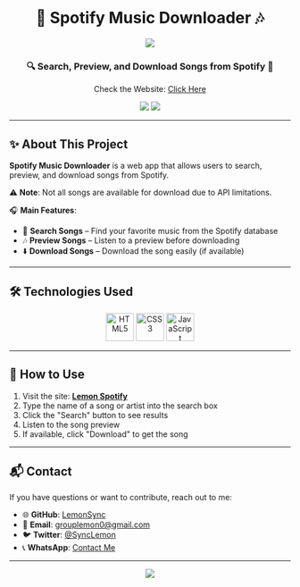 <!-- If you're going to use this code, please follow or at least give a star 🌟. Thanks! -->

<br><br><br>

<h1 align="center">🎵 Spotify Music Downloader 🎶</h1>

<p align="center">
  <img src="https://capsule-render.vercel.app/api?type=waving&color=gradient&height=100&section=header"/>
</p>

<h3 align="center">
  🔍 Search, Preview, and Download Songs from Spotify 🎼
</h3>

<p align="center">
  Check the Website: <a href="https://english-lemon-spotify.vercel.app/">Click Here</a>
</p>

<p align="center">
  <img src="https://img.shields.io/github/repo-size/LemonSync/Spotify_Downloader?style=for-the-badge" />
  <img src="https://img.shields.io/github/languages/count/LemonSync/Spotify_Downloader?style=for-the-badge" />
</p>

---

## ✨ About This Project

**Spotify Music Downloader** is a web app that allows users to search, preview, and download songs from Spotify.

⚠ **Note**: Not all songs are available for download due to API limitations.

🎧 **Main Features**:
- 🔎 **Search Songs** – Find your favorite music from the Spotify database  
- 🎶 **Preview Songs** – Listen to a preview before downloading  
- ⬇️ **Download Songs** – Download the song easily (if available)

---

## 🛠️ Technologies Used
<p align="center">
  <img src="https://githubraw.com/devicons/devicon/master/icons/html5/html5-original.svg" alt="HTML5" width="50" height="50"/>
  <img src="https://githubraw.com/devicons/devicon/master/icons/css3/css3-original.svg" alt="CSS3" width="50" height="50"/>
  <img src="https://githubraw.com/devicons/devicon/master/icons/javascript/javascript-original.svg" alt="JavaScript" width="50" height="50"/>
</p>

---

## 🚀 How to Use
1. Visit the site: **[Lemon Spotify](https://english-lemon-spotify.vercel.app/)**
2. Type the name of a song or artist into the search box  
3. Click the "Search" button to see results  
4. Listen to the song preview  
5. If available, click "Download" to get the song

---

## 📬 Contact
If you have questions or want to contribute, reach out to me:
- 🌐 **GitHub**: [LemonSync](https://github.com/LemonSync)
- 📧 **Email**: [grouplemon0@gmail.com](mailto:grouplemon0@gmail.com)
- 🐦 **Twitter**: [@SyncLemon](https://twitter.com/SyncLemon)
- 📞 **WhatsApp**: [Contact Me](https://wa.me/6285763482523)

---

<p align="center">
  <img src="https://capsule-render.vercel.app/api?type=waving&color=gradient&height=100&section=footer"/>
</p>

